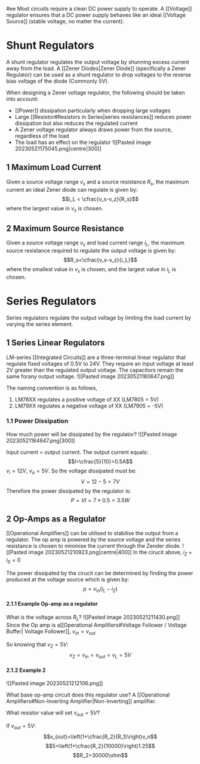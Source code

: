 #ee
Most circuits require a clean DC power supply to operate. A [[Voltage]] regulator ensures that a DC power supply behaves like an ideal [[Voltage Source]] (stable voltage, no matter the current). 

# Shunt Regulators
A shunt regulator regulates the output voltage by shunning excess current away from the load. A [[Zener Diodes|Zener Diode]] (specifically a Zener Regulator) can be used as a shunt regulator to drop voltages to the reverse bias voltage of the diode (Commonly 5V).

When designing a Zener voltage regulator, the following should be taken into account:
- [[Power]] dissipation particularly when dropping large voltages
- Large [[Resistor#Resistors in Series|series resistances]] reduces power dissipation but also reduces the regulated current
- A Zener voltage regulator always draws power from the source, regardless of the load
- The load has an effect on the regulator
![[Pasted image 20230521175045.png|centre|300]]
## 1 Maximum Load Current
Given a source voltage range $v_s$ and a source resistance $R_s$, the maximum current an ideal Zener diode can regulate is given by:
$$i_L < \cfrac{v_s-v_z}{R_s}$$
where the largest value in $v_s$ is chosen.

## 2 Maximum Source Resistance
Given a source voltage range $v_s$ and load current range $i_L$, the maximum source resistance required to regulate the output voltage is given by:
$$R_s<\cfrac{v_s-v_z}{i_L}$$
where the smallest value in $v_s$ is chosen, and the largest value in $i_L$ is chosen.

# Series Regulators
Series regulators regulate the output voltage by limiting the load current by varying the series element.

## 1 Series Linear Regulators
LM-series [[Integrated Circuits]] are a three-terminal linear regulator that regulate fixed voltages of 0.5V to 24V. They require an input voltage at least 2V greater than the regulated output voltage. The capacitors remain the same forany output voltage.
![[Pasted image 20230521180647.png]]

The naming convention is as follows,
1. LM78XX regulates a positive voltage of XX (LM7805 = 5V)
2. LM79XX regulates a negative voltage of XX (LM7905 = -5V)

### 1.1 Power Dissipation
How much power will be dissipated by the regulator?
![[Pasted image 20230521184847.png|300]]

Input current = output current. The output current equals:
$$I=\cfrac{5}{10}=0.5A$$
$v_i = 12V$, $v_o=5V$. So the voltage dissipated must be: 
$$V=12-5=7V$$
Therefore the power dissipated by the regulator is:
$$P=VI=7\times0.5=3.5W$$
## 2 Op-Amps as a Regulator
[[Operational Amplifiers]] can be utilised to stabilise the output from a regulator. The op amp is powered by the source voltage and the series resistance is chosen to minimise the current through the Zender diode.
![[Pasted image 20230521210923.png|centre|400]]
In the cirucit above, $i_Z + i_S = 0$

The power dissipated by the cirucit can be determined by finding the power produced at the voltage source which is given by:
$$p=v_{in}(i_L-i_Z)$$
#### 2.1.1 Example Op-amp as a regulator
What is the voltage across $R_L$?
![[Pasted image 20230521211430.png]]
Since the Op amp is a[[Operational Amplifiers#Voltage Follower / Voltage Buffer| Voltage Follower]], $v_{in}=v_{out}$

So knowing that $v_Z = 5V$:
$$v_Z=v_{in}=v_{out}=v_L = 5V$$

#### 2.1.2 Example 2 
![[Pasted image 20230521212106.png]]

What base op-amp circuit does this regulator use?
A [[Operational Amplifiers#Non-Inverting Amplifier|Non-Inverting]] amplifier.

What resistor value will set $v_{out} = 5V$?

If $v_{out}=5V$:
$$v_{out}=\left(1+\cfrac{R_2}{R_1}\right)v_n$$
$$5=\left(1+\cfrac{R_2}{10000}\right)1.25$$
$$R_2=30000\ohm$$
